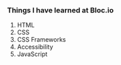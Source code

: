 ### Things I have learned at Bloc.io
1. HTML
2. CSS
3. CSS Frameworks
4. Accessibility
5. JavaScript
